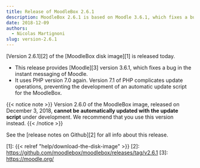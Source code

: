 ```yaml
---
title: Release of MoodleBox 2.6.1
description: MoodleBox 2.6.1 is based on Moodle 3.6.1, which fixes a bug found in the instant messaging of Moodle 3.6.
date: 2018-12-09
authors:
  - Nicolas Martignoni
slug: version-2.6.1
---
```


[Version 2.6.1][2] of the [MoodleBox disk image][1] is released today.

  - This release provides [Moodle][3] version 3.6.1, which fixes a bug in the instant messaging of Moodle.
  - It uses PHP version 7.0 again. Version 7.1 of PHP complicates update operations, preventing the development of an automatic update script for the MoodleBox.

{{< notice note >}}
Version 2.6.0 of the MoodleBox image, released on December 3, 2018, __cannot be automatically updated with the update script__ under development. We recommend that you use this version instead.
{{< /notice >}}

See the [release notes on Github][2] for all info about this release.

 [1]: {{< relref "help/download-the-disk-image" >}}
 [2]: https://github.com/moodlebox/moodlebox/releases/tag/v2.6.1
 [3]: https://moodle.org/
